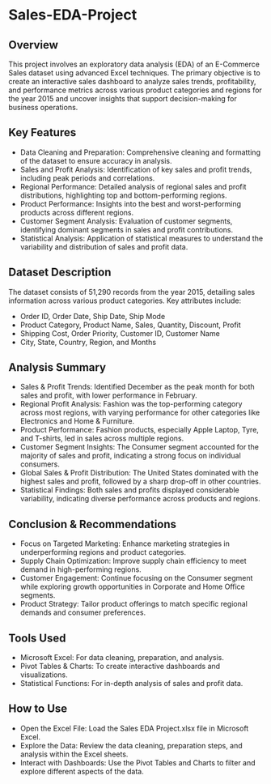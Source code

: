 # Sales-EDA-Project
## Overview
This project involves an exploratory data analysis (EDA) of an E-Commerce Sales dataset using advanced Excel techniques. The primary objective is to create an interactive sales dashboard to analyze sales trends, profitability, and performance metrics across various product categories and regions for the year 2015 and uncover insights that support decision-making for business operations.

## Key Features
* Data Cleaning and Preparation: Comprehensive cleaning and formatting of the dataset to ensure accuracy in analysis.
* Sales and Profit Analysis: Identification of key sales and profit trends, including peak periods and correlations.
* Regional Performance: Detailed analysis of regional sales and profit distributions, highlighting top and bottom-performing regions.
* Product Performance: Insights into the best and worst-performing products across different regions.
* Customer Segment Analysis: Evaluation of customer segments, identifying dominant segments in sales and profit contributions.
* Statistical Analysis: Application of statistical measures to understand the variability and distribution of sales and profit data.
  
## Dataset Description
The dataset consists of 51,290 records from the year 2015, detailing sales information across various product categories. Key attributes include:

* Order ID, Order Date, Ship Date, Ship Mode
* Product Category, Product Name, Sales, Quantity, Discount, Profit
* Shipping Cost, Order Priority, Customer ID, Customer Name
* City, State, Country, Region, and Months
  
## Analysis Summary
* Sales & Profit Trends: Identified December as the peak month for both sales and profit, with lower performance in February.
* Regional Profit Analysis: Fashion was the top-performing category across most regions, with varying performance for other categories like Electronics and Home & Furniture.
* Product Performance: Fashion products, especially Apple Laptop, Tyre, and T-shirts, led in sales across multiple regions.
* Customer Segment Insights: The Consumer segment accounted for the majority of sales and profit, indicating a strong focus on individual consumers.
* Global Sales & Profit Distribution: The United States dominated with the highest sales and profit, followed by a sharp drop-off in other countries.
* Statistical Findings: Both sales and profits displayed considerable variability, indicating diverse performance across products and regions.
  
## Conclusion & Recommendations
* Focus on Targeted Marketing: Enhance marketing strategies in underperforming regions and product categories.
* Supply Chain Optimization: Improve supply chain efficiency to meet demand in high-performing regions.
* Customer Engagement: Continue focusing on the Consumer segment while exploring growth opportunities in Corporate and Home Office segments.
* Product Strategy: Tailor product offerings to match specific regional demands and consumer preferences.

## Tools Used
* Microsoft Excel: For data cleaning, preparation, and analysis.
* Pivot Tables & Charts: To create interactive dashboards and visualizations.
* Statistical Functions: For in-depth analysis of sales and profit data.
  
## How to Use
* Open the Excel File: Load the Sales EDA Project.xlsx file in Microsoft Excel.
* Explore the Data: Review the data cleaning, preparation steps, and analysis within the Excel sheets.
* Interact with Dashboards: Use the Pivot Tables and Charts to filter and explore different aspects of the data.
